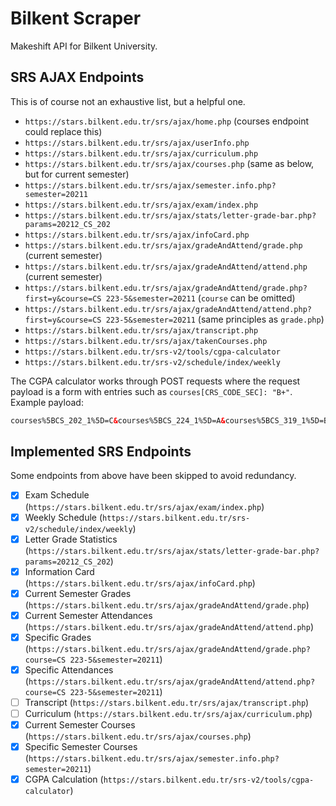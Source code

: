 # Bilkent Scraper

Makeshift API for Bilkent University.

## SRS AJAX Endpoints

This is of course not an exhaustive list, but a helpful one.

- `https://stars.bilkent.edu.tr/srs/ajax/home.php` (courses endpoint could replace this)
- `https://stars.bilkent.edu.tr/srs/ajax/userInfo.php`
- `https://stars.bilkent.edu.tr/srs/ajax/curriculum.php`
- `https://stars.bilkent.edu.tr/srs/ajax/courses.php` (same as below, but for current semester)
- `https://stars.bilkent.edu.tr/srs/ajax/semester.info.php?semester=20211`
- `https://stars.bilkent.edu.tr/srs/ajax/exam/index.php`
- `https://stars.bilkent.edu.tr/srs/ajax/stats/letter-grade-bar.php?params=20212_CS_202`
- `https://stars.bilkent.edu.tr/srs/ajax/infoCard.php`
- `https://stars.bilkent.edu.tr/srs/ajax/gradeAndAttend/grade.php` (current semester)
- `https://stars.bilkent.edu.tr/srs/ajax/gradeAndAttend/attend.php` (current semester)
- `https://stars.bilkent.edu.tr/srs/ajax/gradeAndAttend/grade.php?first=y&course=CS 223-5&semester=20211` (`course` can be omitted)
- `https://stars.bilkent.edu.tr/srs/ajax/gradeAndAttend/attend.php?first=y&course=CS 223-5&semester=20211` (same principles as `grade.php`)
- `https://stars.bilkent.edu.tr/srs/ajax/transcript.php`
- `https://stars.bilkent.edu.tr/srs/ajax/takenCourses.php`
- `https://stars.bilkent.edu.tr/srs-v2/tools/cgpa-calculator`
- `https://stars.bilkent.edu.tr/srs-v2/schedule/index/weekly`

The CGPA calculator works through POST requests where the request payload is a form with entries such as `courses[CRS_CODE_SEC]: "B+"`.
Example payload:

```html
courses%5BCS_202_1%5D=C&courses%5BCS_224_1%5D=A&courses%5BCS_319_1%5D=B%2B&courses%5BENG_401_18%5D=A&courses%5BMATH_225_4%5D=A&courses%5BPHYS_102_9%5D=A
```

## Implemented SRS Endpoints

Some endpoints from above have been skipped to avoid redundancy.

- [x] Exam Schedule (`https://stars.bilkent.edu.tr/srs/ajax/exam/index.php`)
- [x] Weekly Schedule (`https://stars.bilkent.edu.tr/srs-v2/schedule/index/weekly`)
- [x] Letter Grade Statistics (`https://stars.bilkent.edu.tr/srs/ajax/stats/letter-grade-bar.php?params=20212_CS_202`)
- [x] Information Card (`https://stars.bilkent.edu.tr/srs/ajax/infoCard.php`)
- [x] Current Semester Grades (`https://stars.bilkent.edu.tr/srs/ajax/gradeAndAttend/grade.php`)
- [x] Current Semester Attendances (`https://stars.bilkent.edu.tr/srs/ajax/gradeAndAttend/attend.php`)
- [x] Specific Grades (`https://stars.bilkent.edu.tr/srs/ajax/gradeAndAttend/grade.php?course=CS 223-5&semester=20211`)
- [x] Specific Attendances (`https://stars.bilkent.edu.tr/srs/ajax/gradeAndAttend/attend.php?course=CS 223-5&semester=20211`)
- [ ] Transcript (`https://stars.bilkent.edu.tr/srs/ajax/transcript.php`)
- [ ] Curriculum (`https://stars.bilkent.edu.tr/srs/ajax/curriculum.php`)
- [x] Current Semester Courses (`https://stars.bilkent.edu.tr/srs/ajax/courses.php`)
- [x] Specific Semester Courses (`https://stars.bilkent.edu.tr/srs/ajax/semester.info.php?semester=20211`)
- [x] CGPA Calculation (`https://stars.bilkent.edu.tr/srs-v2/tools/cgpa-calculator`)
